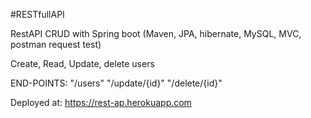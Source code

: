#RESTfullAPI

RestAPI CRUD with Spring boot (Maven, JPA, hibernate, MySQL, MVC, postman request test)

Create, Read, Update, delete users

END-POINTS: "/users" "/update/{id}" "/delete/{id}"

Deployed at: https://rest-ap.herokuapp.com
